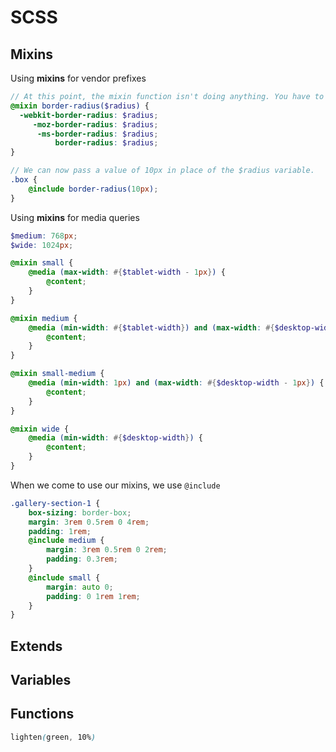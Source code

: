 # SCSS

## Mixins

Using **mixins** for vendor prefixes

```scss 
// At this point, the mixin function isn't doing anything. You have to call it when writing our SCSS, and pass a value to it.
@mixin border-radius($radius) {
  -webkit-border-radius: $radius;
     -moz-border-radius: $radius;
      -ms-border-radius: $radius;
          border-radius: $radius;
}

// We can now pass a value of 10px in place of the $radius variable.
.box {
    @include border-radius(10px);
}
```

Using **mixins** for media queries

```scss
$medium: 768px;
$wide: 1024px;

@mixin small {
    @media (max-width: #{$tablet-width - 1px}) {
        @content;
    }
}

@mixin medium {
    @media (min-width: #{$tablet-width}) and (max-width: #{$desktop-width - 1px}) {
        @content;
    }
}

@mixin small-medium {
    @media (min-width: 1px) and (max-width: #{$desktop-width - 1px}) {
        @content;
    }
}

@mixin wide {
    @media (min-width: #{$desktop-width}) {
        @content;
    }
}
```

When we come to use our mixins, we use `@include`

```scss
.gallery-section-1 {
	box-sizing: border-box;
	margin: 3rem 0.5rem 0 4rem;
	padding: 1rem;
	@include medium {
		margin: 3rem 0.5rem 0 2rem;
		padding: 0.3rem;
	}
	@include small {
		margin: auto 0;
		padding: 0 1rem 1rem;
	}
}

```

## Extends

## Variables

## Functions

```scss
lighten(green, 10%)
```

##
